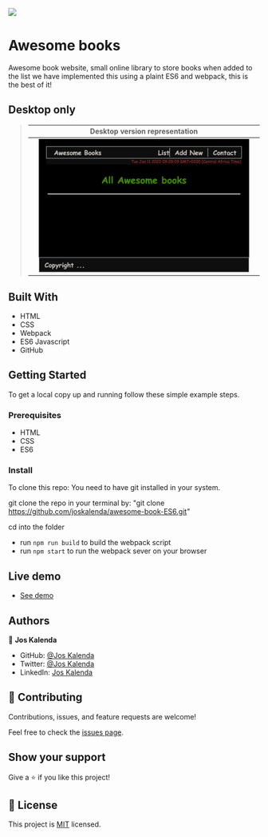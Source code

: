 ![](https://img.shields.io/badge/Microverse-blueviolet)

# Awesome books
 Awesome book website, small online library to store books when added to the list we have implemented this using a plaint ES6 and webpack, this is the best of it!

 ## Desktop only
 
> || Desktop version representation||
> |-|---------|-|
> || ![Screenshot1](/asset/mobile.png) 
## Built With

- HTML
- CSS
- Webpack
- ES6 Javascript
- GitHub

## Getting Started

To get a local copy up and running follow these simple example steps.

### Prerequisites

- HTML
- CSS
- ES6 

### Install

To clone this repo: You need to have git installed in your system.

git clone the repo in your terminal by: "git clone https://github.com/joskalenda/awesome-book-ES6.git"

cd into the folder

- run `npm run build` to build the webpack script
- run `npm start` to run the webpack sever on your browser

## Live demo

- [See demo](https://nervous-lumiere-c1daf6.netlify.app)
## Authors

👤 **Jos Kalenda**

- GitHub: [@Jos Kalenda](https://github.com/)
- Twitter: [@Jos Kalenda](https://twitter.com/)
- LinkedIn: [Jos Kalenda](https://www.linkedin.com/)

## 🤝 Contributing

Contributions, issues, and feature requests are welcome!

Feel free to check the [issues page](https://github.com/joskalenda/awesome-book-ES6/issues).

## Show your support

Give a ⭐️ if you like this project!

## 📝 License

This project is [MIT](./MIT.md) licensed.
